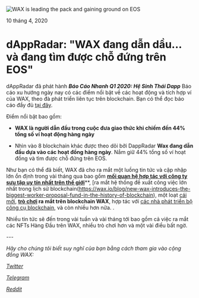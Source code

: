 ![WAX is leading the pack and gaining ground on EOS](https://i.imgur.com/15wUiR9.png)

10 tháng 4, 2020


**dAppRadar: "WAX đang dẫn dầu... và đang tìm được chỗ đứng trên EOS"**
=================================================================





dAppRadar đã phát hành ***Báo Cáo Nhanh Q1 2020: Hệ Sinh Thái Dapp***
Báo cáo xu hướng ngày nay có các điểm nổi bật về các hoạt động và tích hợp ví của WAX, theo đà phát triển liên tục trên blockchain. Bạn có thể đọc báo cáo đầy đủ [tại đây](https://dappradar.com/blog/dapp-ecosystem-q1-flash-report).

Điểm nổi bật bao gồm:

-   **WAX là người dẫn đầu trong cuộc đưa giao thức khi chiếm đến 44% tổng số ví hoạt động hàng ngày**

-   Nhìn vào 8 blockchain khác được theo dõi bởi DappRadar **Wax đang dẫn đầu dựa vào các hoạt đồng hàng ngày**. Nắm giữ 44% tổng số ví hoạt đồng và tìm được chỗ đứng trên EOS.

Như bạn có thể đã biết, WAX đã cho ra mắt một luồng tin tức và cập nhập lớn ổn định trong vài tháng qua bao gồm [**mối quan hệ hợp tác với công ty sưu tập uy tín nhất trên thế giới**](https://wax.io/blog/new-wax-and-topps-unveil-historic-blockchain-trading-card-partnership)**, [ra mắt hệ thống đề xuất công việc lớn nhất trong lịch sử blockchain(https://wax.io/blog/new-wax-introduces-the-biggest-worker-proposal-fund-in-the-history-of-blockchain), một loạt [cái mới](https://twitter.com/WAX_io/status/1247751021922668547), **[trò chơi](https://wax.io/blog/welcome-prospectors-the-hit-game-launches-on-the-wax-blockchain-integrates-wax-cloud-wallet-opens-wax-yukon-land-to-players)
ra mắt trên blockchain WAX**, hợp tác với [các nhà phát triển bộ công cụ blockchain](https://wax.io/blog/tags/technical), và còn nhiều hơn nữa. . 

Nhiều tin tức sẽ đến trong vài tuần và vài tháng tới bao gồm cả việc ra mắt các NFTs Hàng Đầu trên WAX, nhiều trò chơi hơn và một vài điều bất ngờ.

*---*

*Hãy cho chúng tôi biết suy nghĩ của bạn bằng cách tham gia vào cộng đồng WAX:*

[*Twitter*](https://go.wax.io/Twitter)

[*Telegram*](https://go.wax.io/Telegram)

[*Reddit*](https://go.wax.io/Reddit)

[](https://splinterlands.com/)
